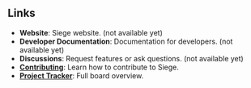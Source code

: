 ## Links

- **Website**: Siege website. (not available yet)
- **Developer Documentation**: Documentation for developers. (not available yet)
- **Discussions**: Request features or ask questions. (not available yet)
- [**Contributing**](https://github.com/siegeapp/.github/blob/main/.github/CONTRIBUTING.md): Learn how to contribute to Siege.
- [**Project Tracker**](https://github.com/orgs/siegeapp/projects/1): Full board overview.
